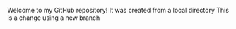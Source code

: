 Welcome to my GitHub repository! It was created from a local directory
This is a change using a new branch
